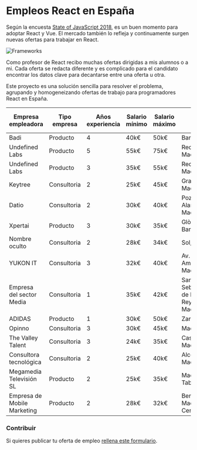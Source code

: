 # Empleos React en España

Según la encuesta [State of JavaScript 2018](https://2018.stateofjs.com/), es un buen momento para adoptar React y Vue. El mercado también lo refleja y continuamente surgen nuevas ofertas para trabajar en React.
 
![Frameworks](assets/frameworks.gif "Credits State of Javascript 2018")

Como profesor de React recibo muchas ofertas dirigidas a mis alumnos o a mi. Cada oferta se redacta diferente y es complicado para el candidato encontrar los datos clave para decantarse entre una oferta u otra.

Este proyecto es una solución sencilla para resolver el problema, agrupando y homogeneizando ofertas de trabajo para programadores React en España.


|          Empresa empleadora | Tipo empresa | Años experiencia | Salario mínimo | Salario máximo |                              Lugar | Porcentaje remoto | Capa de datos | Azucar sintáctico |               Testing | Backend |                                                                             Url o Email contacto |
| --------------------------  | -----------  | ---------------  | -------------  | -------------  | ---------------------------------  | ----------------  | ------------  | ----------------  | --------------------  | ------  | ----------------------------------------------------------------------------------------------- |
|                        Badi |     Producto |                4 | 40k€ | 50k€ |                          Barcelona | 4% |         Redux |              Otro |                  Jest |    Ruby | [link](https://jobs.badi.com/jobs/149689-senior-frontend-engineer) |
|              Undefined Labs |     Producto |                5 | 55k€ | 75k€ |                  Recoletos, Madrid | 10% |       GraphQL |               ES6 |                  Jest |  Python | [link](http://undefinedlabs.com/careers) |
|              Undefined Labs |     Producto |                3 | 35k€ | 55k€ |                  Recoletos, Madrid | 10% |       GraphQL |               ES6 |                  Jest |  Python | [link](http://undefinedlabs.com/careers) |
|                     Keytree |  Consultoria |                2 | 25k€ | 45k€ |                   Gran Vía, Madrid | 40% |         Redux |               ES6 |                  Otro |    Java | [link](mailto:nerea.decastro@keytree.es) |
|                       Datio |  Consultoria |                2 | 30k€ | 40k€ |         Pozuelo de Alarcón, Madrid | 20% |         Redux |               ES6 |                  Jest |    Java | [link](mailto:ilao@datiobd.com) |
|                     Xpertai |     Producto |                3 | 30k€ | 35k€ |                 Glòries, Barcelona | 20% |         Redux |               ES6 |                  Jest |  Python | [link](mailto:oriol.caseny@walterspeople.com) |
|               Nombre oculto |  Consultoria |                2 | 28k€ | 34k€ |                        Sol, Madrid | 20% |         Redux |               ES6 |                  Otro |    Java | [link](mailto:miguelaguado@pagepersonnel.es) |
|                    YUKON IT |  Consultoria |                3 | 32k€ | 40k€ |                Av. America, Madrid | No |         Redux |              Otro |                  Otro |     PHP | [link](mailto:nicole.ingrid@yukonit.com) |
|    Empresa del sector Media |  Consultoria |                1 | 35k€ | 42k€ | San Sebastián de los Reyes, Madrid | 20% |         Redux |               ES6 |                  Otro |    Java | [link](https://www.randstad.es/candidatos/ofertas-empleo/oferta/desarrollo-front-madrid-madrid-2014702/) |
|                      ADIDAS |     Producto |                1 | 30k€ | 50k€ |                           Zaragoza | 20% |         Redux |               ES6 |               Jasmine |    Node | [link](https://careers.adidas-group.com/jobs/senior-engineer-frontend-javascript-187357?locale=en) |
|                      Opinno |  Consultoria |                3 | 30k€ | 45k€ |                             Madrid | 10% |          Otra |               ES6 |                  Otro |  Python | [link](mailto:alba.monje@opinno.com) |
|           The Valley Talent |  Consultoria |                3 | 24k€ | 35k€ |                 Castellana, Madrid | No |       GraphQL |              Otro |               Jasmine |    Node | [link](mailto:acardenas@thevalleytalent.es) |
|     Consultora tecnológica  |  Consultoria |                2 | 25k€ | 40k€ |                 Alcobendas, Madrid | 1% |          Otra |              Otro |                  Otro |    Java | [link](mailto:marya_lara_93@hotmail.com) |
|     Megamedia Televisión SL |     Producto |                2 | 25k€ | 35k€ |                 Madrid. Las Tablas | No |         Redux |               ES6 |                  Otro |    Node | [link](mailto:jizcue@megamedia.es) |
| Empresa de Mobile Marketing |     Producto |                2 | 28k€ | 32k€ |            Bernabéu, Madrid Centro | 20% |          Otra |              Otro | react-testing-library |    Node | [link](mailto:acardenas@thevalleytalent.es) |

### Contribuir

Si quieres publicar tu oferta de empleo [rellena este formulario](https://goo.gl/forms/3mShRHUI6LgUydXZ2).
